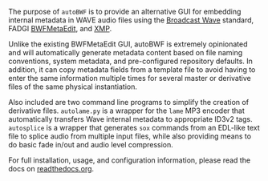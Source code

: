 The purpose of `autoBWF` is to provide an alternative GUI for embedding internal metadata in WAVE audio files using the [Broadcast Wave](https://en.wikipedia.org/wiki/Broadcast_Wave_Format) standard, FADGI [BWFMetaEdit](https://mediaarea.net/BWFMetaEdit), and [XMP](https://en.wikipedia.org/wiki/Extensible_Metadata_Platform). 

Unlike the existing BWFMetaEdit GUI, autoBWF is extremely opinionated and will automatically generate metadata content based on file naming conventions, system metadata, and pre-configured repository defaults. In addition, it can copy metadata fields from a template file to avoid having to enter the same information multiple times for several master or derivative files of the same physical instantiation.


Also included are two command line programs to simplify the creation of derivative files. `autolame.py` is a wrapper for the `lame` MP3 encoder that automatically transfers Wave internal metadata to appropriate ID3v2 tags. `autosplice` is a wrapper that generates `sox` commands from an EDL-like text file to splice audio from multiple input files, while also providing means to do basic fade in/out and audio level compression.

For full installation, usage, and configuration information, please read the docs on [readthedocs.org](https://autobwf.readthedocs.io/en/release/).
